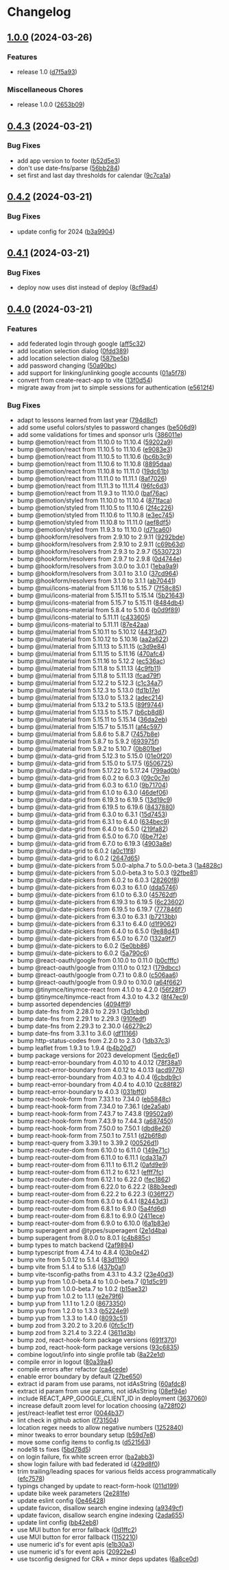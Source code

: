 # Changelog

## [1.0.0](https://github.com/madisonbikes/bikeweek-client/compare/bikeweek-client-v0.4.3...bikeweek-client-v1.0.0) (2024-03-26)


### Features

* release 1.0 ([d7f5a93](https://github.com/madisonbikes/bikeweek-client/commit/d7f5a9334ff74a89b7e8d73495b498c7f0eb8117))


### Miscellaneous Chores

* release 1.0.0 ([2653b09](https://github.com/madisonbikes/bikeweek-client/commit/2653b097fff2300cb2275516d035f47eab900969))

## [0.4.3](https://github.com/madisonbikes/bikeweek-client/compare/bikeweek-client-v0.4.2...bikeweek-client-v0.4.3) (2024-03-21)


### Bug Fixes

* add app version to footer ([b52d5e3](https://github.com/madisonbikes/bikeweek-client/commit/b52d5e356747d9fe9b776f87332238c3878d3a98))
* don't use date-fns/parse ([56bb284](https://github.com/madisonbikes/bikeweek-client/commit/56bb284425d4dc286a9785c927188916a1deed59))
* set first and last day thresholds for calendar ([9c7ca1a](https://github.com/madisonbikes/bikeweek-client/commit/9c7ca1ab7f008990dc1d346a6a0095525466d050))

## [0.4.2](https://github.com/madisonbikes/bikeweek-client/compare/bikeweek-client-v0.4.1...bikeweek-client-v0.4.2) (2024-03-21)


### Bug Fixes

* update config for 2024 ([b3a9904](https://github.com/madisonbikes/bikeweek-client/commit/b3a990486fa610db1e70742b373e570d49166a62))

## [0.4.1](https://github.com/madisonbikes/bikeweek-client/compare/bikeweek-client-v0.4.0...bikeweek-client-v0.4.1) (2024-03-21)


### Bug Fixes

* deploy now uses dist instead of deploy ([8cf9ad4](https://github.com/madisonbikes/bikeweek-client/commit/8cf9ad4463e93b9cf29a3ab74bfa8cd698c0e1d0))

## [0.4.0](https://github.com/madisonbikes/bikeweek-client/compare/bikeweek-client-v0.3.0...bikeweek-client-v0.4.0) (2024-03-21)


### Features

* add federated login through google ([aff5c32](https://github.com/madisonbikes/bikeweek-client/commit/aff5c32071915839c0f9e6fefd5b86f13e892e4d))
* add location selection dialog ([0fdd389](https://github.com/madisonbikes/bikeweek-client/commit/0fdd38971d2023bbdd4b3be5f8e12055f3e92a02))
* add location selection dialog ([587be5b](https://github.com/madisonbikes/bikeweek-client/commit/587be5b4b34ffdbecd019264e3a35e3eeabcdc3b))
* add password changing ([50a90bc](https://github.com/madisonbikes/bikeweek-client/commit/50a90bcc08ee7d97263b97b09373af27b9f64d1f))
* add support for linking/unlinking google accounts ([01a5f78](https://github.com/madisonbikes/bikeweek-client/commit/01a5f78bb40278ab83f4f9a2e0794b2b63eb3464))
* convert from create-react-app to vite ([13f0d54](https://github.com/madisonbikes/bikeweek-client/commit/13f0d54201b145005c5cf4f3a3c455c05876b076))
* migrate away from jwt to simple sessions for authentication ([e5612f4](https://github.com/madisonbikes/bikeweek-client/commit/e5612f4bb203905d86303dc48985252312ef8c1c))


### Bug Fixes

* adapt to lessons learned from last year ([794d8cf](https://github.com/madisonbikes/bikeweek-client/commit/794d8cf0b3e6f6feaac8927abe42ba7a70a6ddb1))
* add some useful colors/styles to password changes ([be506d9](https://github.com/madisonbikes/bikeweek-client/commit/be506d984fb2ee9e050fc836c36bd3637707489d))
* add some validations for times and sponsor urls ([386011e](https://github.com/madisonbikes/bikeweek-client/commit/386011e419196d277de6317b5f146834f1648836))
* bump @emotion/react from 11.10.0 to 11.10.4 ([59202a9](https://github.com/madisonbikes/bikeweek-client/commit/59202a99faf487cf54c47c46882024b28a3e0edb))
* bump @emotion/react from 11.10.5 to 11.10.6 ([e9083e3](https://github.com/madisonbikes/bikeweek-client/commit/e9083e31a509b0e78f1553fa074a1c849684b694))
* bump @emotion/react from 11.10.5 to 11.10.6 ([bc6b3c9](https://github.com/madisonbikes/bikeweek-client/commit/bc6b3c982243a4b612d5cd704d445eb0decaf9a4))
* bump @emotion/react from 11.10.6 to 11.10.8 ([8895daa](https://github.com/madisonbikes/bikeweek-client/commit/8895daa02b8797a94726996e49d07884dd8578ac))
* bump @emotion/react from 11.10.8 to 11.11.0 ([19dc61b](https://github.com/madisonbikes/bikeweek-client/commit/19dc61b582cbedbea0c2d16af28a6296b70a10bd))
* bump @emotion/react from 11.11.0 to 11.11.1 ([8af7026](https://github.com/madisonbikes/bikeweek-client/commit/8af7026598449f9b6c5a1b0567d6b293257ab76b))
* bump @emotion/react from 11.11.3 to 11.11.4 ([96fc6d3](https://github.com/madisonbikes/bikeweek-client/commit/96fc6d341b82195e0faf378e18fea9a303cf093c))
* bump @emotion/react from 11.9.3 to 11.10.0 ([baf76ac](https://github.com/madisonbikes/bikeweek-client/commit/baf76acfed8d458e54e4fd75efe501c9042ec48a))
* bump @emotion/styled from 11.10.0 to 11.10.4 ([871faca](https://github.com/madisonbikes/bikeweek-client/commit/871faca73ea579baec01faa33a8b25d07a1e89ac))
* bump @emotion/styled from 11.10.5 to 11.10.6 ([2f4c226](https://github.com/madisonbikes/bikeweek-client/commit/2f4c226cd91f8b9ffd9b7200a2302a853e83966d))
* bump @emotion/styled from 11.10.6 to 11.10.8 ([e3ec745](https://github.com/madisonbikes/bikeweek-client/commit/e3ec745affc8cfe21b9d5a45153ad3fbb0a1ef29))
* bump @emotion/styled from 11.10.8 to 11.11.0 ([aef8df5](https://github.com/madisonbikes/bikeweek-client/commit/aef8df56f60b94edb666d003aa3ecc39c29dfde4))
* bump @emotion/styled from 11.9.3 to 11.10.0 ([d71ca60](https://github.com/madisonbikes/bikeweek-client/commit/d71ca607449f9b036fa807d9bf0d50adcab3f492))
* bump @hookform/resolvers from 2.9.10 to 2.9.11 ([9292bde](https://github.com/madisonbikes/bikeweek-client/commit/9292bdea2820fcd38ea39c73216092bba5f16f25))
* bump @hookform/resolvers from 2.9.10 to 2.9.11 ([c69b63d](https://github.com/madisonbikes/bikeweek-client/commit/c69b63dd1eadccafc6768f38fdb8398526fe7ae9))
* bump @hookform/resolvers from 2.9.3 to 2.9.7 ([5530723](https://github.com/madisonbikes/bikeweek-client/commit/5530723a0fb340f26a1fbd1eade712d46c1a101f))
* bump @hookform/resolvers from 2.9.7 to 2.9.8 ([0d4744e](https://github.com/madisonbikes/bikeweek-client/commit/0d4744ed2d67c0b5d5540e8249ea71e5f8810b94))
* bump @hookform/resolvers from 3.0.0 to 3.0.1 ([1eba9a9](https://github.com/madisonbikes/bikeweek-client/commit/1eba9a9acd88139e05495e9fd41a24790e356c08))
* bump @hookform/resolvers from 3.0.1 to 3.1.0 ([37cd964](https://github.com/madisonbikes/bikeweek-client/commit/37cd964a3cbedb52ab00968768406193244b25dd))
* bump @hookform/resolvers from 3.1.0 to 3.1.1 ([ab70441](https://github.com/madisonbikes/bikeweek-client/commit/ab70441f074ede16d18d3f1144802f5865f3a8e0))
* bump @mui/icons-material from 5.11.16 to 5.15.7 ([7f58c85](https://github.com/madisonbikes/bikeweek-client/commit/7f58c8519f276cb0e343418d74bd3abce7f69809))
* bump @mui/icons-material from 5.15.11 to 5.15.14 ([5b21643](https://github.com/madisonbikes/bikeweek-client/commit/5b21643e98825c40cf7ba12d44399a41da5f4a5d))
* bump @mui/icons-material from 5.15.7 to 5.15.11 ([8484db4](https://github.com/madisonbikes/bikeweek-client/commit/8484db4417b8d2c8ec9048e4eca146f444c8e22d))
* bump @mui/icons-material from 5.8.4 to 5.10.6 ([b0d9f89](https://github.com/madisonbikes/bikeweek-client/commit/b0d9f8915102285a21d5bf7c4e8e9952768f31c2))
* bump @mui/icons-material to 5.11.11 ([c433605](https://github.com/madisonbikes/bikeweek-client/commit/c4336050ba3184c752dc23afee65f29504334493))
* bump @mui/icons-material to 5.11.11 ([87e42aa](https://github.com/madisonbikes/bikeweek-client/commit/87e42aa551c356a11efcb7581df1c02038742cfd))
* bump @mui/material from 5.10.11 to 5.10.12 ([443f3d7](https://github.com/madisonbikes/bikeweek-client/commit/443f3d742ad126fe70fb0b47f8853966f684dbba))
* bump @mui/material from 5.10.12 to 5.10.16 ([aa2a622](https://github.com/madisonbikes/bikeweek-client/commit/aa2a6229abdebfec7ea2bd643b6f5e4da8f5019a))
* bump @mui/material from 5.11.13 to 5.11.15 ([c3d9e84](https://github.com/madisonbikes/bikeweek-client/commit/c3d9e840d27785081d63842e1617efbee28d795d))
* bump @mui/material from 5.11.15 to 5.11.16 ([470afc4](https://github.com/madisonbikes/bikeweek-client/commit/470afc4a713ee4cfb27fb0e8aabe26448ca91bde))
* bump @mui/material from 5.11.16 to 5.12.2 ([ec536ac](https://github.com/madisonbikes/bikeweek-client/commit/ec536acdb2af6e2424f343466e49b32b8d15bf69))
* bump @mui/material from 5.11.8 to 5.11.13 ([4c9fb11](https://github.com/madisonbikes/bikeweek-client/commit/4c9fb11b659138c49891c892091fdea495aca88b))
* bump @mui/material from 5.11.8 to 5.11.13 ([fcad79f](https://github.com/madisonbikes/bikeweek-client/commit/fcad79ffd964d78bbd5564ec4a1034be2860997b))
* bump @mui/material from 5.12.2 to 5.12.3 ([c1c34a7](https://github.com/madisonbikes/bikeweek-client/commit/c1c34a744b37c34e07ea786ee0dc033bc8467483))
* bump @mui/material from 5.12.3 to 5.13.0 ([fd1b17e](https://github.com/madisonbikes/bikeweek-client/commit/fd1b17e45845d2f6eb88c2db054f7ff91b4e7b65))
* bump @mui/material from 5.13.0 to 5.13.2 ([adec214](https://github.com/madisonbikes/bikeweek-client/commit/adec214dcb444c4984f2e7eb0bd55a7b27cc7b6b))
* bump @mui/material from 5.13.2 to 5.13.5 ([89f9744](https://github.com/madisonbikes/bikeweek-client/commit/89f9744ee2001e8bb46143b221be3c0e2226fc57))
* bump @mui/material from 5.13.5 to 5.15.7 ([b6cb8d8](https://github.com/madisonbikes/bikeweek-client/commit/b6cb8d805836d6d7c0f483ea13be95fd31f5318c))
* bump @mui/material from 5.15.11 to 5.15.14 ([36da2eb](https://github.com/madisonbikes/bikeweek-client/commit/36da2ebe4d9312a5632c33be88897ade0ae57f65))
* bump @mui/material from 5.15.7 to 5.15.11 ([af4c597](https://github.com/madisonbikes/bikeweek-client/commit/af4c59773b94ed75cd686ea1ba8b8eca6e63b8ab))
* bump @mui/material from 5.8.6 to 5.8.7 ([7457b8e](https://github.com/madisonbikes/bikeweek-client/commit/7457b8e0470285e20c361ad2404fd9e32755aa6d))
* bump @mui/material from 5.8.7 to 5.9.2 ([693975f](https://github.com/madisonbikes/bikeweek-client/commit/693975f0ed4beca8a6c07875bbffe1fd523e4b4a))
* bump @mui/material from 5.9.2 to 5.10.7 ([0b801be](https://github.com/madisonbikes/bikeweek-client/commit/0b801bee2805bf7ea2e2e532cf62e134990f1e99))
* bump @mui/x-data-grid from 5.12.3 to 5.15.0 ([01e0f20](https://github.com/madisonbikes/bikeweek-client/commit/01e0f2070b61b515bb56f964455afae5eca6bbf1))
* bump @mui/x-data-grid from 5.15.0 to 5.17.5 ([6506725](https://github.com/madisonbikes/bikeweek-client/commit/65067250f137487f129718bd4b24d662b72670d9))
* bump @mui/x-data-grid from 5.17.22 to 5.17.24 ([799ad0b](https://github.com/madisonbikes/bikeweek-client/commit/799ad0b1d7d818cd3ff25ebeb2cd550aed330e95))
* bump @mui/x-data-grid from 6.0.2 to 6.0.3 ([09c0c7e](https://github.com/madisonbikes/bikeweek-client/commit/09c0c7edb6aaad9d8a79558af985d78858ce5cf0))
* bump @mui/x-data-grid from 6.0.3 to 6.1.0 ([9b71704](https://github.com/madisonbikes/bikeweek-client/commit/9b717045a937edfdf7ca0cad8c45fd8ac5f01918))
* bump @mui/x-data-grid from 6.1.0 to 6.3.0 ([46def06](https://github.com/madisonbikes/bikeweek-client/commit/46def067fd967f776224ccf80904a1f8efe7f9e4))
* bump @mui/x-data-grid from 6.19.3 to 6.19.5 ([13d19c9](https://github.com/madisonbikes/bikeweek-client/commit/13d19c9d928d50902ad19fa3da81fc2f7ce020b7))
* bump @mui/x-data-grid from 6.19.5 to 6.19.6 ([8437880](https://github.com/madisonbikes/bikeweek-client/commit/8437880a2a7ec3ae20c7a4aafe18ea059bc131cc))
* bump @mui/x-data-grid from 6.3.0 to 6.3.1 ([15d7453](https://github.com/madisonbikes/bikeweek-client/commit/15d7453a76fdc1d92093d5b72745424b99e613ad))
* bump @mui/x-data-grid from 6.3.1 to 6.4.0 ([634bec9](https://github.com/madisonbikes/bikeweek-client/commit/634bec9a28a768a177e14faee55c8841ea80733e))
* bump @mui/x-data-grid from 6.4.0 to 6.5.0 ([219fa82](https://github.com/madisonbikes/bikeweek-client/commit/219fa829735cf176e371fb37e6604567ab5df30a))
* bump @mui/x-data-grid from 6.5.0 to 6.7.0 ([6be7f2e](https://github.com/madisonbikes/bikeweek-client/commit/6be7f2ed29973a128429cf54a250c28aa0f33fa2))
* bump @mui/x-data-grid from 6.7.0 to 6.19.3 ([4903a8e](https://github.com/madisonbikes/bikeweek-client/commit/4903a8e7274e75a8d88ca5770ba1e568fa3beff1))
* bump @mui/x-data-grid to 6.0.2 ([a0c11f8](https://github.com/madisonbikes/bikeweek-client/commit/a0c11f82b43549a40e4e437aedbd2413d786ebe9))
* bump @mui/x-data-grid to 6.0.2 ([2647d65](https://github.com/madisonbikes/bikeweek-client/commit/2647d6547d3ba34291e366d9503aea0d8a55a8d2))
* bump @mui/x-date-pickers from 5.0.0-alpha.7 to 5.0.0-beta.3 ([1a4828c](https://github.com/madisonbikes/bikeweek-client/commit/1a4828cd6a60fdfa0bb46cd6ae179f087967775a))
* bump @mui/x-date-pickers from 5.0.0-beta.3 to 5.0.3 ([92fbe81](https://github.com/madisonbikes/bikeweek-client/commit/92fbe81960265cbcd28c016823ad67137b3eb54b))
* bump @mui/x-date-pickers from 6.0.2 to 6.0.3 ([28260f8](https://github.com/madisonbikes/bikeweek-client/commit/28260f89f0de6506d943a497188db9e1824cff5d))
* bump @mui/x-date-pickers from 6.0.3 to 6.1.0 ([dda5746](https://github.com/madisonbikes/bikeweek-client/commit/dda5746b7010dfcf54988dc4dd536e58f81e9d56))
* bump @mui/x-date-pickers from 6.1.0 to 6.3.0 ([45762df](https://github.com/madisonbikes/bikeweek-client/commit/45762dfa3b9a9524f91ffa08df09c1629086237d))
* bump @mui/x-date-pickers from 6.19.3 to 6.19.5 ([6c23602](https://github.com/madisonbikes/bikeweek-client/commit/6c23602150e21f3d19e62973aa3dc2521d03799d))
* bump @mui/x-date-pickers from 6.19.5 to 6.19.7 ([777846f](https://github.com/madisonbikes/bikeweek-client/commit/777846f1ba0a9814aaad3e48f244ea073c691435))
* bump @mui/x-date-pickers from 6.3.0 to 6.3.1 ([b7213bb](https://github.com/madisonbikes/bikeweek-client/commit/b7213bbe451294aa810ffbd8f2231f6e4e06f9bb))
* bump @mui/x-date-pickers from 6.3.1 to 6.4.0 ([d1f9062](https://github.com/madisonbikes/bikeweek-client/commit/d1f90623e235186e74747cb072784e12da5ffb50))
* bump @mui/x-date-pickers from 6.4.0 to 6.5.0 ([9e88d41](https://github.com/madisonbikes/bikeweek-client/commit/9e88d41a24f24daf8884c4367805d56ba73943c1))
* bump @mui/x-date-pickers from 6.5.0 to 6.7.0 ([132a9f7](https://github.com/madisonbikes/bikeweek-client/commit/132a9f774bcf702e91fa4e3844223dc2a7421b29))
* bump @mui/x-date-pickers to 6.0.2 ([5e0bb86](https://github.com/madisonbikes/bikeweek-client/commit/5e0bb86b70fc497340d42b36ecda24d8249ca4f5))
* bump @mui/x-date-pickers to 6.0.2 ([5a790c6](https://github.com/madisonbikes/bikeweek-client/commit/5a790c665408bb1e847e78086c908fa387868796))
* bump @react-oauth/google from 0.10.0 to 0.11.0 ([b0cfffc](https://github.com/madisonbikes/bikeweek-client/commit/b0cfffcd87d9eea23460e5a7c0c99bb73c05fef4))
* bump @react-oauth/google from 0.11.0 to 0.12.1 ([179dbcc](https://github.com/madisonbikes/bikeweek-client/commit/179dbcca8aa5b36a753cadd8f7555984ba013a7d))
* bump @react-oauth/google from 0.7.1 to 0.8.0 ([c506aa6](https://github.com/madisonbikes/bikeweek-client/commit/c506aa68eae4bb5216b746b01eb88dd58b105880))
* bump @react-oauth/google from 0.9.0 to 0.10.0 ([a64f662](https://github.com/madisonbikes/bikeweek-client/commit/a64f6629d7a5f604b5907b59de6253e8d2585060))
* bump @tinymce/tinymce-react from 4.1.0 to 4.2.0 ([56f28f7](https://github.com/madisonbikes/bikeweek-client/commit/56f28f78dacdf9d3641fe4ab232ec1dcd854194b))
* bump @tinymce/tinymce-react from 4.3.0 to 4.3.2 ([8f47ec9](https://github.com/madisonbikes/bikeweek-client/commit/8f47ec97e5a7ee5d1bb57d748ac70ea8b62235d9))
* bump assorted dependencies ([4094ff9](https://github.com/madisonbikes/bikeweek-client/commit/4094ff9bc58d1cc2b92250b4289221ae80b208d9))
* bump date-fns from 2.28.0 to 2.29.1 ([3d1cbbd](https://github.com/madisonbikes/bikeweek-client/commit/3d1cbbda065ca418582827bdb9f05c97eca21d2a))
* bump date-fns from 2.29.1 to 2.29.3 ([910fedf](https://github.com/madisonbikes/bikeweek-client/commit/910fedff3c724026334632cf39fbab94ea40bb09))
* bump date-fns from 2.29.3 to 2.30.0 ([46279c2](https://github.com/madisonbikes/bikeweek-client/commit/46279c206767d89d3f6c790ff8912d76ac6d227c))
* bump date-fns from 3.3.1 to 3.6.0 ([df11166](https://github.com/madisonbikes/bikeweek-client/commit/df11166318e422114824c84464e2be0e1be9e621))
* bump http-status-codes from 2.2.0 to 2.3.0 ([1db37c3](https://github.com/madisonbikes/bikeweek-client/commit/1db37c363fe090ecd4805d8f4b540989f602536e))
* bump leaflet from 1.9.3 to 1.9.4 ([b4b20d7](https://github.com/madisonbikes/bikeweek-client/commit/b4b20d7dd35aa2fd8b7c4d6b21b6684753a709eb))
* bump package versions for 2023 development ([5edc6e1](https://github.com/madisonbikes/bikeweek-client/commit/5edc6e14d355d2d6bb95833c1cb0e1cc88018c0a))
* bump react-error-boundary from 4.0.10 to 4.0.12 ([78f38a1](https://github.com/madisonbikes/bikeweek-client/commit/78f38a1b25a6199aa7345952fd83bb01e42f6506))
* bump react-error-boundary from 4.0.12 to 4.0.13 ([acd9776](https://github.com/madisonbikes/bikeweek-client/commit/acd9776802b84f4eb068b76887423e9134f28e56))
* bump react-error-boundary from 4.0.3 to 4.0.4 ([6cbdb9c](https://github.com/madisonbikes/bikeweek-client/commit/6cbdb9c54ba91a7c87dca4ec04c6a1a89ae3b165))
* bump react-error-boundary from 4.0.4 to 4.0.10 ([2c88f82](https://github.com/madisonbikes/bikeweek-client/commit/2c88f829637b328c85f1c66ffb4dbf6e22e64ea2))
* bump react-error-boundary to 4.0.3 ([031bff0](https://github.com/madisonbikes/bikeweek-client/commit/031bff0c69bff61a10f9c3cebcc9dc64001a2068))
* bump react-hook-form from 7.33.1 to 7.34.0 ([eb5848c](https://github.com/madisonbikes/bikeweek-client/commit/eb5848ca1a9c7f90029b07b95261a18ea5192017))
* bump react-hook-form from 7.34.0 to 7.36.1 ([de2a5ab](https://github.com/madisonbikes/bikeweek-client/commit/de2a5ab29c43d2d43e73f83af375a2ba7a1c4a65))
* bump react-hook-form from 7.43.7 to 7.43.8 ([99502a9](https://github.com/madisonbikes/bikeweek-client/commit/99502a9c818945707a27ee9c5ab29a1858d17990))
* bump react-hook-form from 7.43.9 to 7.44.3 ([a687450](https://github.com/madisonbikes/bikeweek-client/commit/a687450915c8c0f49cc9d2136906ade9f9da917d))
* bump react-hook-form from 7.50.0 to 7.50.1 ([dbd8e26](https://github.com/madisonbikes/bikeweek-client/commit/dbd8e264094e09492fddb33d7ca01ade8dab7140))
* bump react-hook-form from 7.50.1 to 7.51.1 ([d2b6f8d](https://github.com/madisonbikes/bikeweek-client/commit/d2b6f8d9ff48fabe7113a9d4d8111e7fc68c3ffd))
* bump react-query from 3.39.1 to 3.39.2 ([00526d1](https://github.com/madisonbikes/bikeweek-client/commit/00526d16718ee5640749f2ffc516f9015e2e5770))
* bump react-router-dom from 6.10.0 to 6.11.0 ([149e71c](https://github.com/madisonbikes/bikeweek-client/commit/149e71c0772986fa44c5cb726c31772d25e943c2))
* bump react-router-dom from 6.11.0 to 6.11.1 ([cda31a7](https://github.com/madisonbikes/bikeweek-client/commit/cda31a70b60dc9e539c051de7b62509668748219))
* bump react-router-dom from 6.11.1 to 6.11.2 ([0afd9e9](https://github.com/madisonbikes/bikeweek-client/commit/0afd9e906befdbb1d068a69455027d1a67dfed7e))
* bump react-router-dom from 6.11.2 to 6.12.1 ([efff7fc](https://github.com/madisonbikes/bikeweek-client/commit/efff7fc99ee5d85d2c1d34180b53a339a2036e99))
* bump react-router-dom from 6.12.1 to 6.22.0 ([fec1862](https://github.com/madisonbikes/bikeweek-client/commit/fec1862578e7e243f87e84c45149312dd57fd76f))
* bump react-router-dom from 6.22.0 to 6.22.2 ([88b3eed](https://github.com/madisonbikes/bikeweek-client/commit/88b3eedb706805f6bf8e2cc309f4f2ab60bca487))
* bump react-router-dom from 6.22.2 to 6.22.3 ([036ff27](https://github.com/madisonbikes/bikeweek-client/commit/036ff2701df535d9dff402c02e4b695dc3bc0f64))
* bump react-router-dom from 6.3.0 to 6.4.1 ([82443d3](https://github.com/madisonbikes/bikeweek-client/commit/82443d3afa8d498a88787104550d6d4882960c22))
* bump react-router-dom from 6.8.1 to 6.9.0 ([5a4fd6d](https://github.com/madisonbikes/bikeweek-client/commit/5a4fd6d9e4e5c2ece14463edeb66b55b13bff3c7))
* bump react-router-dom from 6.8.1 to 6.9.0 ([2411ece](https://github.com/madisonbikes/bikeweek-client/commit/2411ece99cf25ebd686f544d66f722128ea802ae))
* bump react-router-dom from 6.9.0 to 6.10.0 ([6a1b83e](https://github.com/madisonbikes/bikeweek-client/commit/6a1b83e08c085b13116f0aa562929a7eee605da0))
* bump superagent and @types/superagent ([2e1d4ba](https://github.com/madisonbikes/bikeweek-client/commit/2e1d4ba007060154a3bdbdf60242651efda932e4))
* bump superagent from 8.0.0 to 8.0.1 ([c4b885c](https://github.com/madisonbikes/bikeweek-client/commit/c4b885ced35c8e0534ae608f3ed8c6dc87bb41e2))
* bump types to match backend ([2af9894](https://github.com/madisonbikes/bikeweek-client/commit/2af9894bd11f6c4e9b0fc6244fabb65288050117))
* bump typescript from 4.7.4 to 4.8.4 ([03b0e42](https://github.com/madisonbikes/bikeweek-client/commit/03b0e42074c2133776fcc34733aeefc86cc6f91c))
* bump vite from 5.0.12 to 5.1.4 ([83d1190](https://github.com/madisonbikes/bikeweek-client/commit/83d11902b8f589ab8b6e817ebac8181b8ebd3e77))
* bump vite from 5.1.4 to 5.1.6 ([437b0a1](https://github.com/madisonbikes/bikeweek-client/commit/437b0a1edf39bc015e84719b6a4eb10a6f4d69c3))
* bump vite-tsconfig-paths from 4.3.1 to 4.3.2 ([23e40d3](https://github.com/madisonbikes/bikeweek-client/commit/23e40d38d32baeb77f27876ab33617eff07af6ad))
* bump yup from 1.0.0-beta.4 to 1.0.0-beta.7 ([01d5c91](https://github.com/madisonbikes/bikeweek-client/commit/01d5c91ff06000d6c540f6e99d947f713ab1067f))
* bump yup from 1.0.0-beta.7 to 1.0.2 ([b15ae32](https://github.com/madisonbikes/bikeweek-client/commit/b15ae320d12fe08c6dfe31bb48c1f19abfaf2818))
* bump yup from 1.0.2 to 1.1.1 ([e2e79f6](https://github.com/madisonbikes/bikeweek-client/commit/e2e79f6e402a3cc08f21256181ac1cb0130166e5))
* bump yup from 1.1.1 to 1.2.0 ([8673350](https://github.com/madisonbikes/bikeweek-client/commit/8673350b3411597aff1551d295556c3dc94256e2))
* bump yup from 1.2.0 to 1.3.3 ([b5224e9](https://github.com/madisonbikes/bikeweek-client/commit/b5224e9ab9d9398e931789717b184f9fe4803933))
* bump yup from 1.3.3 to 1.4.0 ([8093c51](https://github.com/madisonbikes/bikeweek-client/commit/8093c5176d74794b5362906e447b1d466e47e7dc))
* bump zod from 3.20.2 to 3.20.6 ([0fc5c1f](https://github.com/madisonbikes/bikeweek-client/commit/0fc5c1f6762132b369c8a086fda152bb31801696))
* bump zod from 3.21.4 to 3.22.4 ([3611d3b](https://github.com/madisonbikes/bikeweek-client/commit/3611d3b2f7c305d8257c03664ecaa340a3a2f191))
* bump zod, react-hook-form package versions ([691f370](https://github.com/madisonbikes/bikeweek-client/commit/691f37052b5f8a0b4d00af85040684c8399e4083))
* bump zod, react-hook-form package versions ([93c6835](https://github.com/madisonbikes/bikeweek-client/commit/93c683595773564cc204e771fb7514fd0c96b704))
* combine logout/info into single profile tab ([8a22e1d](https://github.com/madisonbikes/bikeweek-client/commit/8a22e1df5e18bd337c5803a889085eaa48032c64))
* compile error in logout ([80a39a4](https://github.com/madisonbikes/bikeweek-client/commit/80a39a4c8f8d0fff9434e55ce16b1a2e62d1ce4e))
* compile errors after refactor ([ca4cede](https://github.com/madisonbikes/bikeweek-client/commit/ca4cede21c43cb0d8ecfc3254b20aa6e383a826b))
* enable error boundary by default ([27be650](https://github.com/madisonbikes/bikeweek-client/commit/27be650c513e142f9f8a4134572364cf895aad77))
* extract id param from use params, not idAsString ([60afdc8](https://github.com/madisonbikes/bikeweek-client/commit/60afdc816c88e61fae5b518eecb332edf97b6348))
* extract id param from use params, not idAsString ([08ef94e](https://github.com/madisonbikes/bikeweek-client/commit/08ef94ef9620442cdb52a7cd50bb9317e788d8b0))
* include REACT_APP_GOOGLE_CLIENT_ID in deployment ([3637060](https://github.com/madisonbikes/bikeweek-client/commit/3637060d1d7796cb140d0288d7dc5b94be5283bd))
* increase default zoom level for location choosing ([a728f02](https://github.com/madisonbikes/bikeweek-client/commit/a728f0292a5928f4e9ba3168723f2192088a712e))
* jest/react-leaflet test error ([0044b37](https://github.com/madisonbikes/bikeweek-client/commit/0044b3770684d9b34bba5554d97e9613c12aa516))
* lint check in github action ([f731504](https://github.com/madisonbikes/bikeweek-client/commit/f731504fecd9804fc9a779d24cf594baee1e559f))
* location regex needs to allow negative numbers ([1252840](https://github.com/madisonbikes/bikeweek-client/commit/1252840189b60edb6582244b528f7b4f7fbee310))
* minor tweaks to error boundary setup ([b59d7e8](https://github.com/madisonbikes/bikeweek-client/commit/b59d7e88a39e7da68bf529a571f46309482c80d5))
* move some config items to config.ts ([d521563](https://github.com/madisonbikes/bikeweek-client/commit/d5215638ae4b31721c2e344a3cae8f9e3d6d3768))
* node18 ts fixes ([5bd78d5](https://github.com/madisonbikes/bikeweek-client/commit/5bd78d5bca5d0d7c018f8da749c65f6a6c27bac9))
* on login failure, fix white screen error ([ba2abb3](https://github.com/madisonbikes/bikeweek-client/commit/ba2abb3152cb0301858c0f607776a8c0cd49d0b6))
* show login failure with bad federated id ([429d8f0](https://github.com/madisonbikes/bikeweek-client/commit/429d8f0acb81fcf429d1b2d3cfa5214887afdfd4))
* trim trailing/leading spaces for various fields access programmatically ([efc7578](https://github.com/madisonbikes/bikeweek-client/commit/efc7578ad863b2e52a15b99644f7c4cabe3fe611))
* typings changed by update to react-form-hook ([011d199](https://github.com/madisonbikes/bikeweek-client/commit/011d19926b47a43aa62d34bb1fcc11916c28b71f))
* update bike week parameters ([2e281fe](https://github.com/madisonbikes/bikeweek-client/commit/2e281fece56991669d7eb977623bb87f3bf72ed2))
* update eslint config ([0e46428](https://github.com/madisonbikes/bikeweek-client/commit/0e46428617378c22b312c41f96823e45036ae189))
* update favicon, disallow search engine indexing ([a9349cf](https://github.com/madisonbikes/bikeweek-client/commit/a9349cfbeb96ea16d2cdc31398b9cc11b7e5f837))
* update favicon, disallow search engine indexing ([2ada655](https://github.com/madisonbikes/bikeweek-client/commit/2ada6557a17566018a286c37c7e434270a52fe24))
* update lint config ([bb42eb8](https://github.com/madisonbikes/bikeweek-client/commit/bb42eb8f79847b9db44193cd299cf15e00adaa25))
* use MUI button for error fallback ([0d1ffc2](https://github.com/madisonbikes/bikeweek-client/commit/0d1ffc2180790cc56057d626719cc7886b22a73f))
* use MUI button for error fallback ([1152210](https://github.com/madisonbikes/bikeweek-client/commit/11522103bc2d5c024e831430036f069d154bcccd))
* use numeric id's for event apis ([e1b30a3](https://github.com/madisonbikes/bikeweek-client/commit/e1b30a35b1b0eb9c1c8e14addadc764ce7be954f))
* use numeric id's for event apis ([20922e4](https://github.com/madisonbikes/bikeweek-client/commit/20922e4bc1a4c4952e3dc96012bcb761e46bc856))
* use tsconfig designed for CRA + minor deps updates ([6a8ce0d](https://github.com/madisonbikes/bikeweek-client/commit/6a8ce0dfa6019dc97993040216dfaa0ddf4a6f8f))

